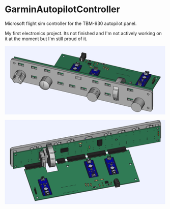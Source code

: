 # GarminAutopilotController
Microsoft flight sim controller for the TBM-930 autopilot panel.

My first electronics project. Its not finished and I'm not actively working on it at the moment but I'm still proud of it.

![Render 1](./docs/renders/TBMAutopilotAssembly-REV1%20-%20Front.PNG)


![Render 2](./docs/renders/TBMAutopilotAssembly-REV1%20-%20Back.PNG)

